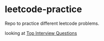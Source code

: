 # leetcode-practice
Repo to practice different leetcode problems.

looking at [Top Interview Questions](https://leetcode.com/explore/interview/card/top-interview-questions-easy)


